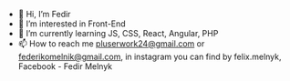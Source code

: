 - 👋 Hi, I’m Fedir
- 👀 I’m interested in Front-End
- 🌱 I’m currently learning JS, CSS, React, Angular, PHP
- 📫 How to reach me pluserwork24@gmail.com or federikomelnik@gmail.com, in instagram you can find by felix.melnyk, Facebook - Fedir Melnyk
